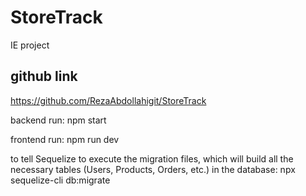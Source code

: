 # StoreTrack
IE project

## github link
https://github.com/RezaAbdollahigit/StoreTrack


backend run:
npm start

frontend run:
npm run dev

to tell Sequelize to execute the migration files, which will build all the necessary tables (Users, Products, Orders, etc.) in the database:
npx sequelize-cli db:migrate
